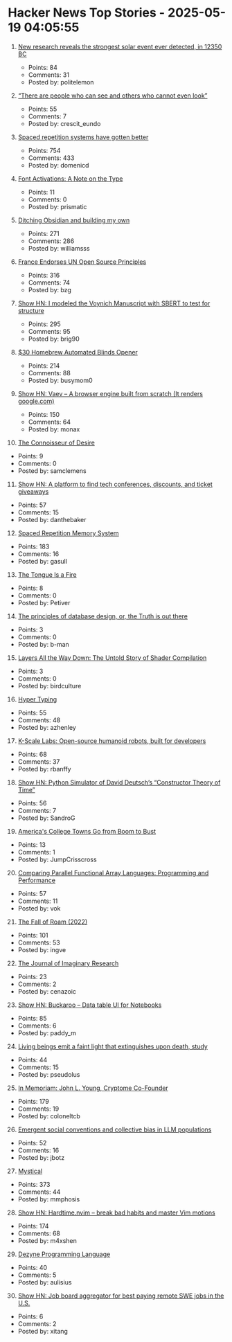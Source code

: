 # Hacker News Top Stories - 2025-05-19 04:05:55

1. [New research reveals the strongest solar event ever detected, in 12350 BC](https://phys.org/news/2025-05-reveals-strongest-solar-event-bc.html)
   - Points: 84
   - Comments: 31
   - Posted by: politelemon

2. [“There are people who can see and others who cannot even look”](https://worldhistory.substack.com/p/there-are-people-who-can-see-and)
   - Points: 55
   - Comments: 7
   - Posted by: crescit_eundo

3. [Spaced repetition systems have gotten better](https://domenic.me/fsrs/)
   - Points: 754
   - Comments: 433
   - Posted by: domenicd

4. [Font Activations: A Note on the Type](https://robhorning.substack.com/p/font-activations)
   - Points: 11
   - Comments: 0
   - Posted by: prismatic

5. [Ditching Obsidian and building my own](https://amberwilliams.io/blogs/building-my-own-pkms)
   - Points: 271
   - Comments: 286
   - Posted by: williamsss

6. [France Endorses UN Open Source Principles](https://social.numerique.gouv.fr/@codegouvfr/114529954373492878)
   - Points: 316
   - Comments: 74
   - Posted by: bzg

7. [Show HN: I modeled the Voynich Manuscript with SBERT to test for structure](https://github.com/brianmg/voynich-nlp-analysis)
   - Points: 295
   - Comments: 95
   - Posted by: brig90

8. [$30 Homebrew Automated Blinds Opener](https://sifter.org/~simon/journal/20240718.html)
   - Points: 214
   - Comments: 88
   - Posted by: busymom0

9. [Show HN: Vaev – A browser engine built from scratch (It renders google.com)](https://github.com/skift-org/vaev)
   - Points: 150
   - Comments: 64
   - Posted by: monax

10. [The Connoisseur of Desire](https://www.nybooks.com/articles/2025/05/29/the-connoisseur-of-desire-the-annotated-great-gatsby/)
   - Points: 9
   - Comments: 0
   - Posted by: samclemens

11. [Show HN: A platform to find tech conferences, discounts, and ticket giveaways](https://www.tech.tickets/)
   - Points: 57
   - Comments: 15
   - Posted by: danthebaker

12. [Spaced Repetition Memory System](https://notes.andymatuschak.org/Spaced_repetition_memory_system)
   - Points: 183
   - Comments: 16
   - Posted by: gasull

13. [The Tongue Is a Fire](https://www.lrb.co.uk/the-paper/v47/n09/ferdinand-mount/the-tongue-is-a-fire)
   - Points: 8
   - Comments: 0
   - Posted by: Petiver

14. [The principles of database design, or, the Truth is out there](https://ebellani.github.io/blog/2025/the-principles-of-database-design-or-the-truth-is-out-there/)
   - Points: 3
   - Comments: 0
   - Posted by: b-man

15. [Layers All the Way Down: The Untold Story of Shader Compilation](https://moonside.games/posts/layers-all-the-way-down/)
   - Points: 3
   - Comments: 0
   - Posted by: birdculture

16. [Hyper Typing](https://pscanf.com/s/341/)
   - Points: 55
   - Comments: 48
   - Posted by: azhenley

17. [K-Scale Labs: Open-source humanoid robots, built for developers](https://www.kscale.dev/)
   - Points: 68
   - Comments: 37
   - Posted by: rbanffy

18. [Show HN: Python Simulator of David Deutsch’s “Constructor Theory of Time”](https://github.com/gvelesandro/constructor-theory-simulator)
   - Points: 56
   - Comments: 7
   - Posted by: SandroG

19. [America's College Towns Go from Boom to Bust](https://www.wsj.com/us-news/education/college-towns-economy-macomb-illinois-aae84dcc)
   - Points: 13
   - Comments: 1
   - Posted by: JumpCrisscross

20. [Comparing Parallel Functional Array Languages: Programming and Performance](https://arxiv.org/abs/2505.08906)
   - Points: 57
   - Comments: 11
   - Posted by: vok

21. [The Fall of Roam (2022)](https://every.to/superorganizers/the-fall-of-roam)
   - Points: 101
   - Comments: 53
   - Posted by: ingve

22. [The Journal of Imaginary Research](https://journalofimaginaryresearch.home.blog/)
   - Points: 23
   - Comments: 2
   - Posted by: cenazoic

23. [Show HN: Buckaroo – Data table UI for Notebooks](https://github.com/paddymul/buckaroo)
   - Points: 85
   - Comments: 6
   - Posted by: paddy_m

24. [Living beings emit a faint light that extinguishes upon death, study](https://phys.org/news/2025-05-emit-faint-extinguishes-death.html)
   - Points: 44
   - Comments: 15
   - Posted by: pseudolus

25. [In Memoriam: John L. Young, Cryptome Co-Founder](https://www.eff.org/deeplinks/2025/05/memoriam-john-l-young-cryptome-co-founder)
   - Points: 179
   - Comments: 19
   - Posted by: coloneltcb

26. [Emergent social conventions and collective bias in LLM populations](https://www.science.org/doi/10.1126/sciadv.adu9368)
   - Points: 52
   - Comments: 16
   - Posted by: jbotz

27. [Mystical](https://suberic.net/~dmm/projects/mystical/README.html)
   - Points: 373
   - Comments: 44
   - Posted by: mmphosis

28. [Show HN: Hardtime.nvim – break bad habits and master Vim motions](https://github.com/m4xshen/hardtime.nvim)
   - Points: 174
   - Comments: 68
   - Posted by: m4xshen

29. [Dezyne Programming Language](https://dezyne.org/dezyne/manual/dezyne/dezyne.html)
   - Points: 40
   - Comments: 5
   - Posted by: aulisius

30. [Show HN: Job board aggregator for best paying remote SWE jobs in the U.S.](https://www.remoteswe.fyi)
   - Points: 6
   - Comments: 2
   - Posted by: xitang

